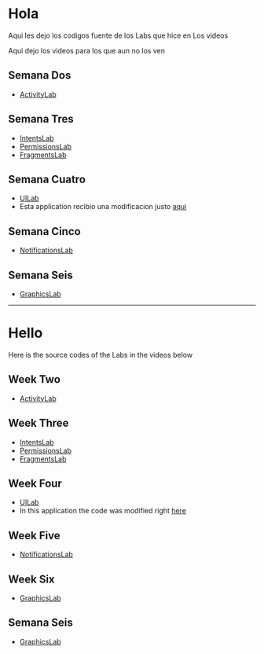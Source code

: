 Hola
====

Aqui les dejo los codigos fuente de los Labs que hice en Los videos

Aqui dejo los videos para los que aun no los ven

Semana Dos
----------
- [ActivityLab](http://www.youtube.com/watch?v=YqOqD1pEWlw)

Semana Tres
----------
- [IntentsLab](http://www.youtube.com/watch?v=knp33B2oKbw)
- [PermissionsLab](http://www.youtube.com/watch?v=81Ws4ZkC--w)
- [FragmentsLab](http://www.youtube.com/watch?v=uM3-wnbAv24)

Semana Cuatro
----------
- [UILab](http://www.youtube.com/watch?v=S1vE2858uXw)
- Esta application recibio una modificacion justo [aqui](https://github.com/charlires/coursera-android/blob/master/week4-UILab/UILabs/src/course/labs/todomanager/ToDoListAdapter.java#L116)

Semana Cinco
----------
- [NotificationsLab](http://www.youtube.com/watch?v=Y_MXuCfT-ZM)

Semana Seis
----------
- [GraphicsLab](http://www.youtube.com/watch?v=ySoTKEcouD4)

----------

Hello
====
Here is the source codes of the Labs in the videos below

Week Two
--------
- [ActivityLab](http://www.youtube.com/watch?v=YqOqD1pEWlw)

Week Three
----------
- [IntentsLab](http://www.youtube.com/watch?v=knp33B2oKbw)
- [PermissionsLab](http://www.youtube.com/watch?v=81Ws4ZkC--w)
- [FragmentsLab](http://www.youtube.com/watch?v=uM3-wnbAv24)

Week Four
-------------
- [UILab](http://www.youtube.com/watch?v=S1vE2858uXw)
- In this application the code was modified right [here](https://github.com/charlires/coursera-android/blob/master/week4-UILab/UILabs/src/course/labs/todomanager/ToDoListAdapter.java#L116)

Week Five
-------------
- [NotificationsLab](http://www.youtube.com/watch?v=Y_MXuCfT-ZM)

Week Six
--------
- [GraphicsLab](http://www.youtube.com/watch?v=ySoTKEcouD4)

Semana Seis
-----------
- [GraphicsLab](http://www.youtube.com/watch?v=ySoTKEcouD4)
